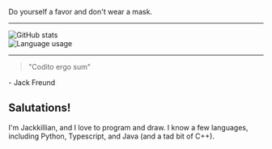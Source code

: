 Do yourself a favor and don't wear a mask.

---

![GitHub stats](https://github-readme-stats.vercel.app/api?username=jackkillian&show_icons=true&count_private=true&card_width=445&theme=dark&&bg_color=315,22272e)
<br/> <!-- Old bg color: 161b22  Newer bg color: 003333 -->
![Language usage](https://github-readme-stats.vercel.app/api/top-langs/?username=jackkillian&layout=compact&langs_count=8&count_private=true&card_width=445&theme=dark&bg_color=315,22272e)
<br/>

---

> "Codito ergo sum"
>
\- Jack Freund
  

## Salutations!
I'm Jackkillian, and I love to program and draw. I know a few languages, including Python, Typescript, and Java (and a tad bit of C++).
